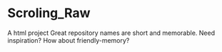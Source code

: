 # Scroling_Raw
A html project Great repository names are short and memorable. Need inspiration? How about friendly-memory?
